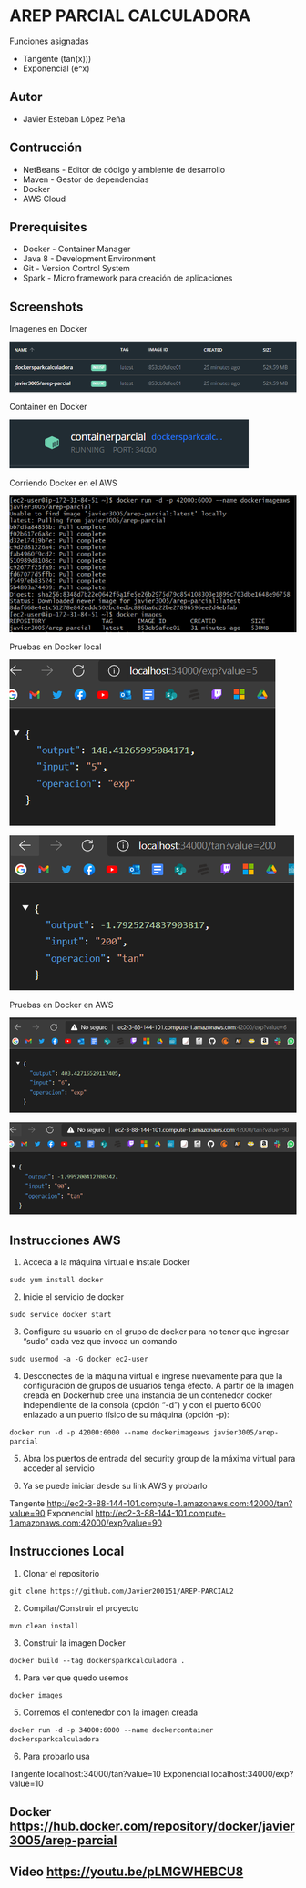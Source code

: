 # AREP PARCIAL CALCULADORA
Funciones asignadas
- Tangente (tan(x)))
- Exponencial (e^x)

## Autor
* Javier Esteban López Peña

## Contrucción
* NetBeans - Editor de código y ambiente de desarrollo
* Maven - Gestor de dependencias
* Docker 
* AWS Cloud

## Prerequisites
* Docker - Container Manager
* Java 8 - Development Environment
* Git - Version Control System
* Spark - Micro framework para creación de aplicaciones

## Screenshots

Imagenes en Docker

![](img/imageslocal.png)

Container en Docker 

![](img/containerlocal.png)

Corriendo Docker en el AWS

![](img/dockeraws.png)

Pruebas en Docker local

![](img/dockerexp.png)

![](img/dockertan.png)

Pruebas en Docker en AWS

![](img/pruebaexp.png)

![](img/pruebatan.png)

## Instrucciones AWS
1. Acceda a la máquina virtual e instale Docker

```
sudo yum install docker
```

2. Inicie el servicio de docker

```
sudo service docker start
```

3. Configure su usuario en el grupo de docker para no tener que ingresar “sudo” cada vez que invoca un comando

```
sudo usermod -a -G docker ec2-user
```

4. Desconectes de la máquina virtual e ingrese nuevamente para que la configuración de grupos de usuarios tenga efecto. A partir de la imagen creada en Dockerhub cree una instancia de un contenedor docker independiente de la consola (opción “-d”) y con el puerto 6000 enlazado a un puerto físico de su máquina (opción -p):

```
docker run -d -p 42000:6000 --name dockerimageaws javier3005/arep-parcial
```

5. Abra los puertos de entrada del security group de la máxima virtual para acceder al servicio

6. Ya se puede iniciar desde su link AWS y probarlo

Tangente http://ec2-3-88-144-101.compute-1.amazonaws.com:42000/tan?value=90
Exponencial http://ec2-3-88-144-101.compute-1.amazonaws.com:42000/exp?value=90

## Instrucciones Local

1. Clonar el repositorio

```
git clone https://github.com/Javier200151/AREP-PARCIAL2
```

2. Compilar/Construir el proyecto

```
mvn clean install
```

3. Construir la imagen Docker

```
docker build --tag dockersparkcalculadora .
```

4. Para ver que quedo usemos

```
docker images
```

5. Corremos el contenedor con la imagen creada

```
docker run -d -p 34000:6000 --name dockercontainer dockersparkcalculadora
```

6. Para probarlo usa

Tangente localhost:34000/tan?value=10
Exponencial localhost:34000/exp?value=10

## Docker https://hub.docker.com/repository/docker/javier3005/arep-parcial
## Video https://youtu.be/pLMGWHEBCU8
